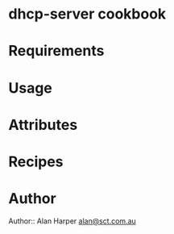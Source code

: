 # dhcp-server cookbook

# Requirements

# Usage

# Attributes

# Recipes

# Author

Author:: Alan Harper <alan@sct.com.au>
